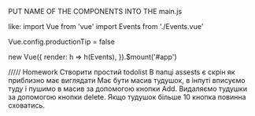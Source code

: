 PUT NAME OF THE COMPONENTS INTO THE main.js

like:
import Vue from 'vue'
import Events from './Events.vue'

Vue.config.productionTip = false

new Vue({
  render: h => h(Events),
}).$mount('#app')


/////
Homework
Створити простий todolist
В папці assests є скрін як приблизно має виглядати
Має бути масив тудушок, в інпуті вписуємо туду і пушимо в масив за допомогою кнопки Add.
Видаляємо тудушки за допомогою кнопки delete.
Якщо тудушок більше 10 кнопка повинна сховатись.


 

